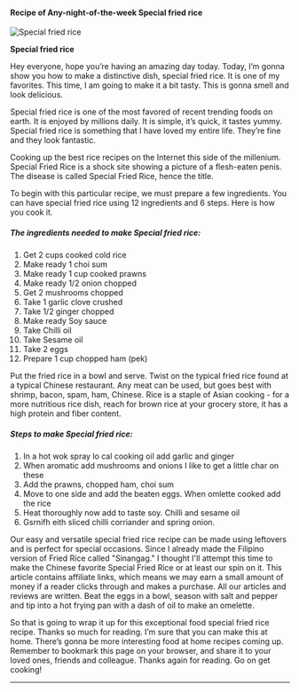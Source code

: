             

#### Recipe of Any-night-of-the-week Special fried rice

![Special fried rice](https://img-global.cpcdn.com/recipes/dbff29c8bb654ac6/751x532cq70/special-fried-rice-recipe-main-photo.jpg)

**Special fried rice**

Hey everyone, hope you’re having an amazing day today. Today, I’m gonna show you how to make a distinctive dish, special fried rice. It is one of my favorites. This time, I am going to make it a bit tasty. This is gonna smell and look delicious.

Special fried rice is one of the most favored of recent trending foods on earth. It is enjoyed by millions daily. It is simple, it’s quick, it tastes yummy. Special fried rice is something that I have loved my entire life. They’re fine and they look fantastic.

Cooking up the best rice recipes on the Internet this side of the millenium. Special Fried Rice is a shock site showing a picture of a flesh-eaten penis. The disease is called Special Fried Rice, hence the title.

To begin with this particular recipe, we must prepare a few ingredients. You can have special fried rice using 12 ingredients and 6 steps. Here is how you cook it.

##### The ingredients needed to make Special fried rice:

1.  Get 2 cups cooked cold rice
2.  Make ready 1 choi sum
3.  Make ready 1 cup cooked prawns
4.  Make ready 1/2 onion chopped
5.  Get 2 mushrooms chopped
6.  Take 1 garlic clove crushed
7.  Take 1/2 ginger chopped
8.  Make ready Soy sauce
9.  Take Chilli oil
10.  Take Sesame oil
11.  Take 2 eggs
12.  Prepare 1 cup chopped ham (pek)

Put the fried rice in a bowl and serve. Twist on the typical fried rice found at a typical Chinese restaurant. Any meat can be used, but goes best with shrimp, bacon, spam, ham, Chinese. Rice is a staple of Asian cooking - for a more nutritious rice dish, reach for brown rice at your grocery store, it has a high protein and fiber content.

##### Steps to make Special fried rice:

1.  In a hot wok spray lo cal cooking oil add garlic and ginger
2.  When aromatic add mushrooms and onions I like to get a little char on these
3.  Add the prawns, chopped ham, choi sum
4.  Move to one side and add the beaten eggs. When omlette cooked add the rice
5.  Heat thoroughly now add to taste soy. Chilli and sesame oil
6.  Gsrnifh eith sliced chilli corriander and spring onion.

Our easy and versatile special fried rice recipe can be made using leftovers and is perfect for special occasions. Since I already made the Filipino version of Fried Rice called "Sinangag." I thought I'll attempt this time to make the Chinese favorite Special Fried Rice or at least our spin on it. This article contains affiliate links, which means we may earn a small amount of money if a reader clicks through and makes a purchase. All our articles and reviews are written. Beat the eggs in a bowl, season with salt and pepper and tip into a hot frying pan with a dash of oil to make an omelette.

So that is going to wrap it up for this exceptional food special fried rice recipe. Thanks so much for reading. I’m sure that you can make this at home. There’s gonna be more interesting food at home recipes coming up. Remember to bookmark this page on your browser, and share it to your loved ones, friends and colleague. Thanks again for reading. Go on get cooking!

* * *